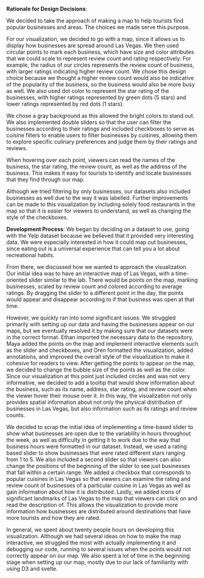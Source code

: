 **Rationale for Design Decisions**:

We decided to take the approach of making a map to help tourists find popular businesses and areas. The choices we made serve this purpose.

For our visualization, we decided to go with a map, since it allows us to display how businesses are spread around Las Vegas. We then used circular points to mark each business, which have size and color attributes that we could scale to represent review count and rating respectively. For example, the radius of our circles represents the review count of business, with larger ratings indicating higher review count. We chose this design choice because we thought a higher review count would also be indicative of the popularity of the business, so the business would also be more busy as well. We also used dot color to represent the star rating of the businesses, with higher ratings represented by green dots (5 stars) and lower ratings represented by red dots (1 stars). 

We chose a gray background as this allowed the bright colors to stand out. We also implemented double sliders so that the user can filter the businesses according to their ratings and included checkboxes to serve as cuisine filters to enable users to filter businesses by cuisines, allowing them to explore specific culinary preferences and judge them by their ratings and reviews. 

When hovering over each point, viewers can read the names of the business, the star rating, the review count, as well as the address of the business. This makes it easy for tourists to identify and locate businesses that they find through our map.

Although we tried filtering by only businesses, our datasets also included businesses as well due to the way it was labelled. Further improvements can be made to this visualization by including solely food restaurants in the map so that it is easier for viewers to understand, as well as changing the style of the checkboxes. 

**Development Process**:
We began by deciding on a dataset to use, going with the Yelp dataset because we believed that it provided very interesting data. We were especially interested in how it could map out businesses, since eating out is a universal experience that can tell you a lot about recreational habits.

From there, we discussed how we wanted to approach the visualization. Our initial idea was to have an interactive map of Las Vegas, with a time-oriented slider similar to the lab. There would be points on the map, marking businesses, scaled by review count and colored according to average ratings. By dragging the slider to a different point in the day, the points would appear and disappear according to if that business was open at that time.

However, we quickly ran into some significant issues. We struggled primarily with setting up our data and having the businesses appear on our maps, but we eventually resolved it by making sure that our datasets were in the correct format. Ethan imported the necessary data to the repository, Maya added the points on the map and implement interactive elements such as the slider and checkboxes, and Oren formatted the visualization, added annotations, and improved the overall style of the visualization to make it cohesive for readers to view. After getting the points to appear on the map, we decided to change the bubble size of the points as well as the color. Since our visualization at this point just included circles and was not very informative, we decided to add a tooltip that would show information about the business, such as its name, address, star rating, and review count when the viewer hover their mouse over it. In this way, the visualization not only provides spatial information about not only the physical distribution of businesses in Las Vegas, but also information such as its ratings and review counts. 

We decided to scrap the initial idea of implementing a time-based slider to show what businesses are open due to the variability in hours throughout the week, as well as difficulty in getting it to work due to the way that business hours were formatted in our dataset. Instead, we used a rating based slider to show businesses that were rated different stars ranging from 1 to 5. We also included a second slider so that viewers can also change the positions of the beginning of the slider to see just businesses that fall within a certain range. We added a checkbox that corresponds to popular cuisines in Las Vegas so that viewers can examine the rating and review count of businesses of a particular cuisine in Las Vegas as well as gain information about how it is distributed. Lastly, we added icons of significant landmarks of Las Vegas to the map that viewers can click on and read the description of. This allows the visualization to provide more information how businesses are distributed around destinations that have more tourists and how they are rated. 

In general, we spent about twenty people hours on developing this visualization. Although we had several ideas on how to make the map interactive, we struggled the most with actually implementing it and debugging our code, running to several issues when the points would not correctly appear on our map. We also spent a lot of time in the beginning stage when setting up our map, mostly due to our lack of familiarity with using D3 and svelte. 


